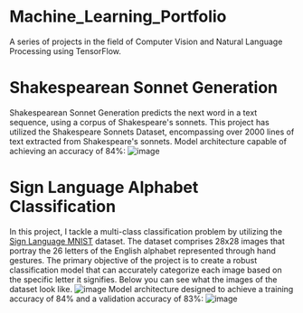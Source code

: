 # Machine_Learning_Portfolio
A series of projects in the field of Computer Vision and Natural Language Processing using TensorFlow.


# Shakespearean Sonnet Generation
Shakespearean Sonnet Generation predicts the next word in a text sequence, using a corpus of Shakespeare's sonnets.
This project has utilized the Shakespeare Sonnets Dataset, encompassing over 2000 lines of text extracted from Shakespeare's sonnets.
Model architecture capable of achieving an accuracy of 84%:
![image](https://github.com/elizabethiva/Machine_Learning_Portfolio/assets/118481379/8398660a-c4fe-4400-b763-ab052b81fb2f)


# Sign Language Alphabet Classification
In this project, I tackle a multi-class classification problem by utilizing the [Sign Language MNIST](https://www.kaggle.com/datamunge/sign-language-mnist) dataset. The dataset comprises 28x28 images that portray the 26 letters of the English alphabet represented through hand gestures. The primary objective of the project is to create a robust classification model that can accurately categorize each image based on the specific letter it signifies.
Below you can see what the images of the dataset look like.
![image](https://github.com/elizabethiva/Machine_Learning_Portfolio/assets/118481379/95212319-aa88-4de5-b3d1-82e8d3415ed0)
Model architecture designed to achieve a training accuracy of 84% and a validation accuracy of 83%:
![image](https://github.com/elizabethiva/Machine_Learning_Portfolio/assets/118481379/accdb67e-d95e-4a4b-a8bf-e54c2b6f2647)
